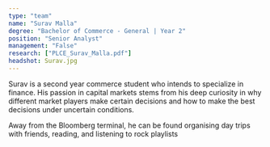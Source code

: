 ```yaml
---
type: "team"
name: "Surav Malla"
degree: "Bachelor of Commerce - General | Year 2"
position: "Senior Analyst"
management: "False"
research: ["PLCE_Surav_Malla.pdf"]
headshot: Surav.jpg
---
```


Surav is a second year commerce student who intends to specialize in finance. His passion in capital markets stems from his deep curiosity in why different market players make certain decisions and how to make the best decisions under uncertain conditions.

Away from the Bloomberg terminal, he can be found organising day trips with friends, reading, and listening to rock playlists
